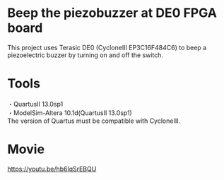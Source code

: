 # Beep the piezobuzzer at DE0 FPGA board
This project uses Terasic DE0 (CycloneⅢ EP3C16F484C6) to beep a piezoelectric buzzer by turning on and off the switch.

# Tools
・QuartusⅡ 13.0sp1  
・ModelSim-Altera 10.1d(QuartusⅡ 13.0sp1)  
The version of Quartus must be compatible with CycloneIII.

# Movie
https://youtu.be/hb6lqSrEBQU